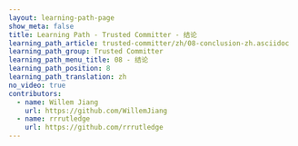 ```yaml
---
layout: learning-path-page
show_meta: false
title: Learning Path - Trusted Committer - 结论
learning_path_article: trusted-committer/zh/08-conclusion-zh.asciidoc
learning_path_group: Trusted Committer
learning_path_menu_title: 08 - 结论
learning_path_position: 8
learning_path_translation: zh
no_video: true
contributors:
  - name: Willem Jiang
    url: https://github.com/WillemJiang
  - name: rrrutledge
    url: https://github.com/rrrutledge
---
```

<!--- This file autogenerated from https://github.com/InnerSourceCommons/InnerSourceLearningPath/blob/master/scripts -->
